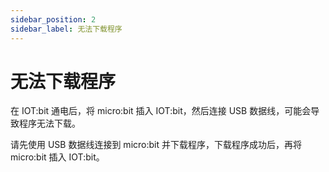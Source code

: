 ```yaml
---
sidebar_position: 2
sidebar_label: 无法下载程序
---
```

# 无法下载程序

在 IOT:bit 通电后，将 micro:bit 插入 IOT:bit，然后连接 USB 数据线，可能会导致程序无法下载。

请先使用 USB 数据线连接到 micro:bit 并下载程序，下载程序成功后，再将 micro:bit 插入 IOT:bit。